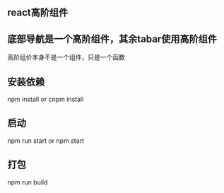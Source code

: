 ## react高阶组件

## 底部导航是一个高阶组件，其余tabar使用高阶组件

  高阶组价本身不是一个组件，只是一个函数

## 安装依赖
  npm install or cnpm install

## 启动
  npm run start or npm start

## 打包
  npm run build